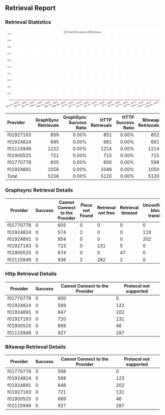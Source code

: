 ## Retrieval Report
### Retrieval Statistics
<img src="https://raw.githubusercontent.com/data-preservation-programs/filplus-checker-assets/main/filecoin-project/filecoin-plus-large-datasets/issues/311/1692746762719.png"/>

| Provider  | GraphSync Retrievals | GraphSync Success Ratio | HTTP Retrievals | HTTP Success Ratio | Bitswap Retrievals | Bitswap Success Ratio |
| :-------- | -------------------: | ----------------------: | --------------: | -----------------: | -----------------: | --------------------: |
| f01927163 |                  859 |                   0.00% |             851 |              0.00% |                852 |                 0.00% |
| f01924824 |                  695 |                   0.00% |             691 |              0.00% |                691 |                 0.00% |
| f01115949 |                 1222 |                   0.00% |            1214 |              0.00% |               1214 |                 0.00% |
| f01900525 |                  721 |                   0.00% |             715 |              0.00% |                715 |                 0.00% |
| f01770778 |                  605 |                   0.00% |             600 |              0.00% |                598 |                 0.00% |
| f01924891 |                 1056 |                   0.00% |            1049 |              0.00% |               1050 |                 0.00% |
| Total     |                 5158 |                   0.00% |            5120 |              0.00% |               5120 |                 0.00% |

### Graphsync Retrieval Details
| Provider  | Success | Cannot Connect to the Provider | Piece not Found | Retrieval not free | Retrieval timeout | Unconfirmed block transfer |
| --------- | ------- | ------------------------------ | --------------- | ------------------ | ----------------- | -------------------------- |
| f01770778 | 0       | 605                            | 0               | 0                  | 0                 | 0                          |
| f01924824 | 0       | 574                            | 2               | 0                  | 0                 | 119                        |
| f01924891 | 0       | 854                            | 0               | 0                  | 0                 | 202                        |
| f01927163 | 0       | 723                            | 0               | 131                | 5                 | 0                          |
| f01900525 | 0       | 674                            | 0               | 0                  | 47                | 0                          |
| f01115949 | 0       | 936                            | 2               | 282                | 2                 | 0                          |

### Http Retrieval Details
| Provider  | Success | Cannot Connect to the Provider | Protocol not supported |
| --------- | ------- | ------------------------------ | ---------------------- |
| f01770778 | 0       | 600                            | 0                      |
| f01924824 | 0       | 569                            | 122                    |
| f01924891 | 0       | 847                            | 202                    |
| f01927163 | 0       | 720                            | 131                    |
| f01900525 | 0       | 669                            | 46                     |
| f01115949 | 0       | 927                            | 287                    |

### Bitswap Retrieval Details
| Provider  | Success | Cannot Connect to the Provider | Protocol not supported |
| --------- | ------- | ------------------------------ | ---------------------- |
| f01770778 | 0       | 598                            | 0                      |
| f01924824 | 0       | 568                            | 123                    |
| f01924891 | 0       | 848                            | 202                    |
| f01927163 | 0       | 721                            | 131                    |
| f01900525 | 0       | 669                            | 46                     |
| f01115949 | 0       | 927                            | 287                    |
